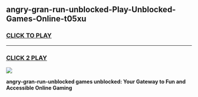 
## angry-gran-run-unblocked-Play-Unblocked-Games-Online-t05xu
<h3>
<a href="https://premium76.site?title=angry-gran-run-unblocked&ref=25A">CLICK TO PLAY</a></h3>
<hr>

<h3>
<a href="https://premium76.site?title=angry-gran-run-unblocked&ref=25A">CLICK 2 PLAY</a>
  
</h3>

<a href="https://premium76.site?title=angry-gran-run-unblocked&ref=25A"><img src="https://clearcache.store/games.png"></a>


**angry-gran-run-unblocked games unblocked: Your Gateway to Fun and Accessible Online Gaming**
